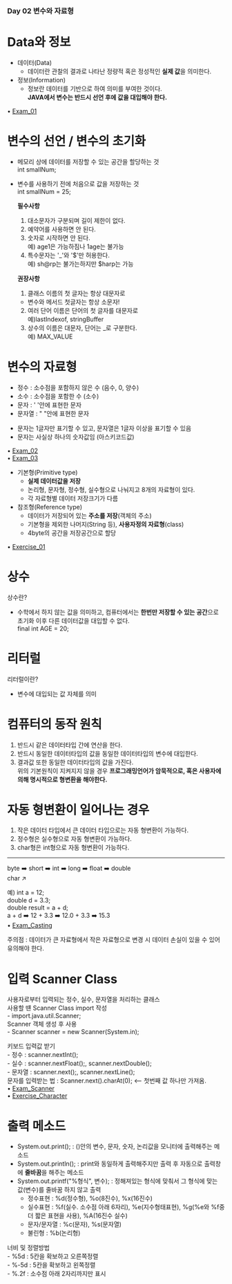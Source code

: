 ### Day 02 변수와 자료형  

# Data와 정보  
  - 데이터(Data)  
    - 데이터란 관찰의 결과로 나타난 정량적 혹은 정성적인 **실제 값**을 의미한다.  
  - 정보(Information)  
    - 정보란 데이터를 기반으로 하여 의미를 부여한 것이다.  
  **JAVA에서 변수는 반드시 선언 후에 값을 대입해야 한다.**  
  
• [Exam_01](https://github.com/icici0093/KH_Study/blob/main/code/Exam_01.java)  
 
# 변수의 선언 / 변수의 초기화  
  - 메모리 상에 데이터를 저장할 수 있는 공간을 할당하는 것  
    int smallNum;  
  - 변수를 사용하기 전에 처음으로 값을 저장하는 것  
    int smallNum = 25;  
    
    **필수사항**  
    1. 대소문자가 구분되며 길이 제한이 없다.  
    2. 예약어를 사용하면 안 된다.  
    3. 숫자로 시작하면 안 된다.  
      예) age1은 가능하짐나 1age는 불가능  
    4. 특수문자는 '_'와 '$'만 허용한다.  
      예) sh@rp는 불가는하지만 $harp는 가능  
    
    **권장사항**  
    1. 클래스 이름의 첫 글자는 항상 대문자로  
      - 변수와 메서드 첫글자는 항상 소문자!  
    2. 여러 단어 이름은 단어의 첫 글자를 대문자로  
      예)lastIndexof, stringBuffer  
    3. 상수의 이름은 대문자, 단어는 _로 구분한다.  
      예) MAX_VALUE  
      
# 변수의 자료형  
  - 정수 : 소수점을 포함하지 않은 수 (음수, 0, 양수)  
  - 소수 : 소수점을 포함한 수 (소수)  
  - 문자 : ' '안에 표현한 문자  
  - 문자열 : " "안에 표현한 문자  
  * 문자는 1글자만 표기할 수 있고, 문자열은 1글자 이상을 표기할 수 있음  
  * 문자는 사실상 하나의 숫자값임 (아스키코드값)  
  
• [Exam_02](https://github.com/icici0093/KH_Study/blob/main/code/Exam_02.java)  
• [Exam_03](https://github.com/icici0093/KH_Study/blob/main/code/Exam_03.java)  
  
  - 기본형(Primitive type)  
    - **실제 데이터값을 저장**  
    - 논리형, 문자형, 정수형, 실수형으로 나눠지고 8개의 자료형이 있다.  
    - 각 자료형별 데이터 저장크기가 다름  
  - 참조형(Reference type)  
    - 데이터가 저장되어 있는 **주소를 저장**(객체의 주소)  
    - 기본형을 제외한 나머지(String 등), **사용자정의 자료형**(class)  
    - 4byte의 공간을 저장공간으로 할당  
    
• [Exercise_01](https://github.com/icici0093/KH_Study/blob/main/code/Exercise_01.java)  

# 상수  
  상수란?  
  - 수학에서 하지 않는 값을 의미하고, 컴퓨터에서는 **한번만 저장할 수 있는 공간**으로 초기화 이후 다른 데이터값을 대입할 수 없다.  
    final int AGE = 20;  
    
# 리터럴  
  리터럴이란?
   - 변수에 대입되는 값 자체를 의미  
   
# 컴퓨터의 동작 원칙  
  1. 반드시 같은 데이터타입 간에 연산을 한다.  
  2. 반드시 동일한 데이터타입의 값을 동일한 데이터타입의 변수에 대입한다.  
  3. 결과값 또한 동일한 데이터타입의 값을 가진다.  
    위의 기본원칙이 지켜지지 않을 경우 **프로그래밍언어가 암묵적으로, 혹은 사용자에 의해 명시적으로 형변환을 해야한다.**  
# 자동 형변환이 일어나는 경우  
  1. 작은 데이터 타입에서 큰 데이터 타입으로는 자동 형변환이 가능하다.  
  2. 정수형은 실수형으로 자동 형변환이 가능하다.  
  3. char형은 int형으로 자동 형변환이 가능하다.  
  -------------------------------------------
  byte ➡️ short ➡️ int ➡️ long ➡️ float ➡️ double  
          char ↗️  
         
  예) int a = 12;  
      double d = 3.3;  
      double result = a + d;  
      a + d ➡️ 12 + 3.3 ➡️ 12.0 + 3.3 ➡️ 15.3  
• [Exam_Casting](https://github.com/icici0093/KH_Study/blob/main/code/Exam_Casting.java)  

  주의점 : 데이터가 큰 자료형에서 작은 자료형으로 변경 시 데이터 손실이 있을 수 있어 유의해야 한다.  
  
# 입력 Scanner Class  
  사용자로부터 입력되는 정수, 실수, 문자열을 처리하는 클래스  
  사용할 떈 Scanner Class import 작성  
    - import.java.util.Scanner;  
  Scanner 객체 생성 후 사용  
    - Scanner scanner = new Scanner(System.in);   

  키보드 입력값 받기  
    - 정수 : scanner.nextInt();  
    - 실수 : scanner.nextFloat();, scanner.nextDouble();  
    - 문자열 : scanner.next();, scanner.nextLine();  
      문자를 입력받는 법 : Scanner.next().charAt(0); <-- 첫번째 값 하나만 가져옴.  
• [Exam_Scanner](https://github.com/icici0093/KH_Study/blob/main/code/Exam_Scanner.java)  
• [Exercise_Character](https://github.com/icici0093/KH_Study/blob/main/code/Exercise_Character.java)  

# 출력 메소드  
  - System.out.print(); : ()안의 변수, 문자, 숫자, 논리값을 모니터에 출력해주는 메소드  
  - System.out.println(); : print와 동일하게 출력해주지만 출력 후 자동으로 출력창에 **줄바꿈**을 해주는 메소드  
  - System.out.printf("%형식", 변수); : 정해져있는 형식에 맞춰서 그 형식에 맞는 값(변수)를 줄바꿈 하지 않고 출력  
    - 정수표현 : %d(정수형), %o(8진수), %x(16진수)  
    - 실수표현 : %f(실수. 소수점 아래 6자리), %e(지수형태표현), %g(%e와 %f중 더 짧은 표현을 사용), %A(16진수 실수)  
    - 문자/문자열 : %c(문자), %s(문자열)  
    - 불린형 : %b(논리형)  
  
  너비 및 정렬방법  
    - %5d : 5칸을 확보하고 오른쪽정렬  
    - %-5d : 5칸을 확보하고 왼쪽정렬  
    - %.2f : 소수점 아래 2자리까지만 표시  
  





